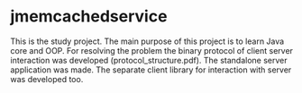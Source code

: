 # jmemcachedservice
This is the study project.
The main purpose of this project is to learn Java core and OOP.
For resolving the problem the binary protocol of client server interaction was developed (protocol_structure.pdf).
The standalone server application was made.
The separate client library for interaction with server was developed too.
